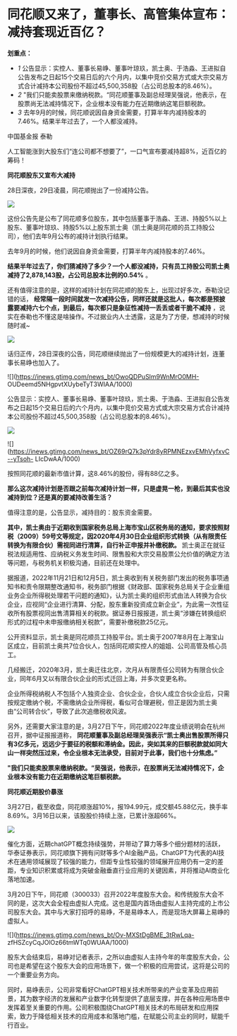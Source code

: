 # 同花顺又来了，董事长、高管集体宣布：减持套现近百亿？

**划重点：**

  * _1_ 公告显示：实控人、董事长易峥、董事叶琼玖，凯士奥、于浩淼、王进拟自公告发布之日起15个交易日后的六个月内，以集中竞价交易方式或大宗交易方式合计减持本公司股份不超过45,500,358股（占公司总股本的8.46%）。
  * _2_ "我们只能卖股票来缴纳税款。“同花顺董事及副总经理吴强说，他表示，在股票尚无法减持情况下，企业根本没有能力在近期缴纳这笔巨额税款。
  * _3_ 去年9月的时候，同花顺说因自身资金需要，打算半年内减持股本的7.46%。结果半年过去了，一个人都没减持。

中国基金报 泰勒

人工智能涨到大股东们“连公司都不想要了”，一口气宣布要减持超8%，近百亿的筹码！

**同花顺股东又宣布大减持**

28日深夜，29日凌晨，同花顺抛出了一份减持公告。

![](https://inews.gtimg.com/news_bt/OShOv4wY156QDzBEajzk8H29DXbze3MdLLe5tr9Wlv6tAAA/1000)

这份公告先是公布了同花顺多位股东，其中包括董事于浩淼、王进、持股5%以上股东、董事叶琼玖、持股5%以上股东凯士奥（凯士奥是同花顺的员工持股公司），他们去年9月公布的减持计划执行结果。

去年9月的时候，他们说因自身资金需要，打算半年内减持股本的7.46%。

**结果半年过去了，你们猜减持了多少？一个人都没减持，只有员工持股公司凯士奥减持了2,878,143股，占公司总股本比例的0.54%** 。

还有值得注意的是，这样的减持计划在同花顺的股东上，出现过好多次，泰勒没记错的话，
**经常隔一段时间就发一次减持公告，同样还就是这批人，每次都是预披露要减持六七个点，到最后，每次都只是象征性减持一丢丢或者干脆不减持**
，说实在泰勒也不懂这是啥操作。不过据业内人士透露，这是为了方便，想减持的时候随时减~

![](https://inews.gtimg.com/news_bt/O_B8-xATiJJPTiBwJpPmHd2rbkJhC7-_FnDqfx1De0aUQAA/1000)

话归正传，28日深夜的公告，同花顺继续抛出了一份规模更大的减持计划，连董事长易峥也加入了。

![](https://inews.gtimg.com/news_bt/OwoQDPuSlm9WnMrO0MH-
OUDeemd5NHgpvtXUybeTyT3WIAA/1000)

公告显示：实控人、董事长易峥、董事叶琼玖，凯士奥、于浩淼、王进拟自公告发布之日起15个交易日后的六个月内，以集中竞价交易方式或大宗交易方式合计减持本公司股份不超过45,500,358股（占公司总股本的8.46%）。

![](https://inews.gtimg.com/news_bt/OpRc27Z9hbz9pnf9lCUk8LH08pRSKtlq-a4mtWbbctT3EAA/1000)

![](https://inews.gtimg.com/news_bt/OZ69rQ7k3pYdr8yRPMNEzxvEMhVyfxvC--yTsoh-
LIcDwAA/1000)

按照同花顺的最新市值计算，这8.46%的股份，得有88亿之多。

**那么这次减持计划是否跟之前每次减持计划一样，只是虚晃一枪，到最后其实也没减持到位？还是真的要减持改善生活？**

值得注意的是，公告显示，减持目的：股东资金需要。

**其中，凯士奥由于近期收到国家税务总局上海市宝山区税务局的通知，要求按照财税（2009）59号文等规定，因2020年4月30日企业组织形式转换（从有限责任转换为有限合伙）需视同进行清算，自行补正申报并补缴税款。**
凯士奥正在就征税法规适用性、应纳税义务发生时间、限售股和大宗交易股票公允价值的确定方法等问题，与税务机关积极沟通，目前还在处理中。

据报道，2022年11月21日和12月5日，凯士奥收到有关税务部门发出的税务事项通知书和责令限期整改通知书，税务部门根据《财政部、国家税务总局关于企业重组业务企业所得税处理若干问题的通知》，认为凯士奥的组织形式由法人转换为合伙企业，应视同“企业进行清算、分配，股东重新投资成立新企业”，为此需一次性征收所有股票视同出售清算相关的税款。据证券日报报道，凯士奥“涉嫌在转换组织形式的过程中未申报缴纳相关税款”，需要补缴税款25亿元。

公开资料显示，凯士奥是同花顺员工持股平台。凯士奥于2007年8月在上海宝山区成立，目前凯士奥共7位合伙人，包括同花顺实控人的姐姐、公司高管及核心员工。

几经搬迁，2020年3月，凯士奥迁往北京，次月从有限责任公司转为有限合伙企业，同年6月又以有限合伙企业的形式迁回上海，并多次变更名称。

企业所得税纳税人不包括个人独资企业、合伙企业，合伙人成立合伙企业后，只需按规定缴纳个税，不需缴纳企业所得税，看似可合理避税，但正是因为凯士奥由“公司转合伙”，导致了此次追缴税收风波。

另外，还需要大家注意的是，3月27日下午，同花顺2022年度业绩说明会在杭州召开，据中证报报道称，
**同花顺董事及副总经理吴强表示“凯士奥出售股票所得只有3亿多元，远远少于要征的税额和滞纳金。因此，突如其来的巨额税款就如同大山一样突然压过来，令企业根本无法承受，目前对于此事，我们也十分焦虑。”**

**"我们只能卖股票来缴纳税款。“吴强说，他表示，在股票尚无法减持情况下，企业根本没有能力在近期缴纳这笔巨额税款。**

**同花顺近期股价暴涨**

3月27日，截至收盘，同花顺涨超10%，报194.99元，成交额45.88亿元，换手率8.69%。3月16日以来，该股股价持续上涨，已累计涨超66%。

![](https://inews.gtimg.com/news_bt/O7ZVXVtjtBEy57sCC8A1E_W5Rn-5Y6-tcmX7Fuars2cgMAA/1000)

催化方面，近期chatGPT概念持续强势，并带动了算力等多个细分题材的活跃，华泰证券表示，同花顺旗下拥有问财等多个AI金融产品，ChatGPT为代表的AI技术在通用领域展现了较强的能力，但距专业性较强的领域展开应用仍有一定的差距，专业知识积累或将成为突破金融垂直行业应用的关键因素，并将推动AI商业化落地加速。

3月20日下午，同花顺（300033）召开2022年度股东大会。和传统股东大会不同的是，这次大会全程由虚拟人完成。这也是国内首场由虚拟人主持完成的上市公司股东大会。其中与大家打招呼的易峥，不是易峥本人，而是现场大屏幕上易峥的虚拟人。

![](https://inews.gtimg.com/news_bt/Ov-MXStDgBME_3tRwLqa-
zfHSZcyCqJOlOz66tmWTq0WUAA/1000)

股东大会结束后，易峥对记者表示，之所以由虚拟人主持今年的年度股东大会，公司也是希望在这个股东大会的应用场景下，做一个积极的应用尝试，这将是公司的一个重要业务方向。

同时，易峥表示，公司非常看好ChatGPT相关技术所带来的产业变革及应用前景，其为数字经济的发展和产业数字化转型提供了底层支撑，并在各种应用场景中发挥着至关重要的作用。公司积极围绕ChatGPT相关技术的布局研发和应用探索，致力于降低相关技术的应用成本和落地门槛，在赋能公司主业的同时，赋能千行百业。

